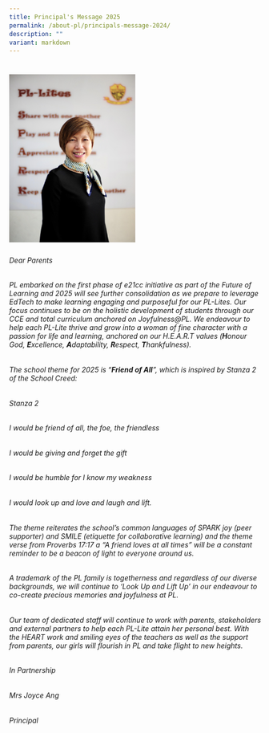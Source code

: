 ```yaml
---
title: Principal's Message 2025
permalink: /about-pl/principals-message-2024/
description: ""
variant: markdown
---
```

# <img style="width:50%;height:50%" height="auto" width="100%" src="/images/About%20PL/Principal's%20Message%202023/P1.jpg">

###### Dear Parents&nbsp;&nbsp;&nbsp;&nbsp;&nbsp;&nbsp;&nbsp;&nbsp;&nbsp;&nbsp;&nbsp;&nbsp;&nbsp;&nbsp;&nbsp;&nbsp;&nbsp;&nbsp;&nbsp;&nbsp;&nbsp;&nbsp;&nbsp;&nbsp;&nbsp;&nbsp;&nbsp;&nbsp;&nbsp;&nbsp;&nbsp;&nbsp;&nbsp;&nbsp;&nbsp;&nbsp;&nbsp;&nbsp;&nbsp;&nbsp;&nbsp;&nbsp;&nbsp;&nbsp;&nbsp; &nbsp;&nbsp;&nbsp;&nbsp;&nbsp;&nbsp;&nbsp;&nbsp;&nbsp;&nbsp;&nbsp;&nbsp;&nbsp;&nbsp;&nbsp;&nbsp;&nbsp;&nbsp;&nbsp;&nbsp;&nbsp;&nbsp;&nbsp;&nbsp;&nbsp;&nbsp;

###### PL embarked on the first phase of e21cc initiative as part of the Future of Learning and 2025 will see further consolidation as we prepare to leverage EdTech to make learning engaging and purposeful for our PL-Lites. Our focus continues to be on the holistic development of students through our CCE and total curriculum anchored on Joyfulness@PL. We endeavour to help each PL-Lite thrive and grow into a woman of fine character with a passion for life and learning, anchored on our H.E.A.R.T values (**H**onour God, **E**xcellence, **A**daptability, **R**espect, **T**hankfulness).

###### The school theme for 2025 is “**Friend of All**”, which is inspired by Stanza 2 of the School Creed:

###### _Stanza 2_

###### *I would be friend of all, the foe, the friendless*

###### *I would be giving and forget the gift*

###### *I would be humble for I know my weakness*

###### *I would look up and love and laugh and lift.*

###### The theme reiterates the school’s common languages of SPARK joy (peer supporter) and SMILE (etiquette for collaborative learning) and the theme verse from Proverbs 17:17 a “A friend loves at all times” will be a constant reminder to be a beacon of light to everyone around us.&nbsp;

###### A trademark of the PL family is togetherness and regardless of our diverse backgrounds, we will continue to ‘Look Up and Lift Up’ in our endeavour to co-create precious memories and joyfulness at PL.

###### Our team of dedicated staff will continue to work with parents, stakeholders and external partners to help each PL-Lite attain her personal best. With the HEART work and smiling eyes of the teachers as well as the support from parents, our girls will flourish in PL and take flight to new heights.

###### In Partnership
###### Mrs Joyce Ang
###### Principal